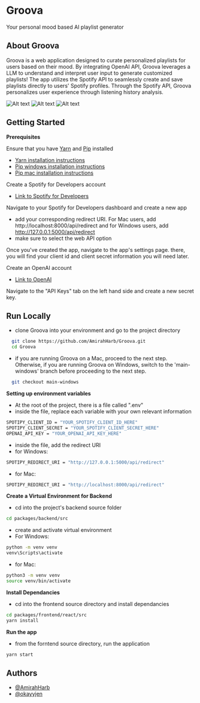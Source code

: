 # Groova

Your personal mood based AI playlist generator

## About Groova

Groova is a web application designed to curate personalized playlists for users based on their mood. By integrating OpenAI API, Groova leverages a LLM to understand and interpret user input to generate customized playlists! The app utilizes the Spotify API to seamlessly create and save playlists directly to users' Spotify profiles. Through the Spotify API, Groova personalizes user experience through listening history analysis.


![Alt text](/../screenshots/screenshots/ss1.png?raw=true "Groova login page")
![Alt text](/../screenshots/screenshots/ss3.png?raw=true "Groova homepage")
![Alt text](/../screenshots/screenshots/ss4.png?raw=true "Groova playlist generated")

## Getting Started
**Prerequisites**

Ensure that you have [Yarn](https://classic.yarnpkg.com/lang/en/docs/install/#windows-stable) and [Pip](https://pypi.org/project/pip/) installed

- [Yarn installation instructions](https://www.hostinger.com/tutorials/how-to-install-yarn)
- [Pip windows installation instructions](https://www.liquidweb.com/kb/install-pip-windows/)
- [Pip mac installation instructions](https://macpaw.com/how-to/install-pip-mac)

Create a Spotify for Developers account
- [Link to Spotify for Developers](https://developer.spotify.com/)

Navigate to your Spotify for Developers dashboard and create a new app
- add your corresponding redirect URI. For Mac users, add http://localhost:8000/api/redirect and for Windows users, add http://127.0.0.1:5000/api/redirect
- make sure to select the web API option

Once you've created the app, navigate to the app's settings page. there, you will find your client id and client secret information you will need later.

Create an OpenAI account
- [Link to OpenAI](https://openai.com/)

Navigate to the "API Keys" tab on the left hand side and create a new secret key.


## Run Locally

- clone Groova into your environment and go to the project directory

```bash
  git clone https://github.com/AmirahHarb/Groova.git
  cd Groova
```
- if you are running Groova on a Mac, proceed to the next step. Otherwise, if you are running Groova on Windows, switch to the 'main-windows' branch before proceeding to the next step.
```bash
  git checkout main-windows
```
**Setting up environment variables**

- At the root of the project, there is a file called ".env"
- inside the file, replace each variable with your own relevant information 
```bash
SPOTIPY_CLIENT_ID = "YOUR_SPOTIFY_CLIENT_ID_HERE"
SPOTIPY_CLIENT_SECRET = "YOUR_SPOTIFY_CLIENT_SECRET_HERE"
OPENAI_API_KEY = "YOUR_OPENAI_API_KEY_HERE"
``` 
- inside the file, add the redirect URI 
- for Windows:
```bash
SPOTIPY_REDIRECT_URI = "http://127.0.0.1:5000/api/redirect"
```
- for Mac:
```bash
SPOTIPY_REDIRECT_URI = "http://localhost:8000/api/redirect"
```
**Create a Virtual Environment for Backend**

- cd into the project's backend source folder
```bash
cd packages/backend/src
```
- create and activate virtual environment
- For Windows:

```bash
python -m venv venv
venv\Scripts\activate
```
- for Mac:
```bash
python3 -m venv venv
source venv/bin/activate
```

**Install Dependancies**

- cd into the frontend source directory and install dependancies
```bash
cd packages/frontend/react/src
yarn install
``` 
**Run the app**
- from the forntend source directory, run the application
```bash
yarn start
``` 

## Authors

- [@AmirahHarb](https://github.com/AmirahHarb)
- [@okayyjen](https://github.com/okayyjen)
